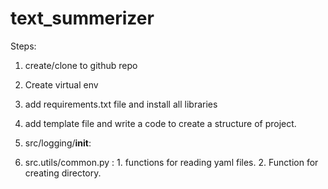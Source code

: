 # text_summerizer

Steps: 

1. create/clone to github repo
2. Create virtual env
3. add requirements.txt file and install all libraries
4. add template file and write a code to create a structure of project. 
5. src/logging/__init__: 


6. src.utils/common.py :
        1. functions for reading yaml files. 
        2. Function for creating directory. 
        